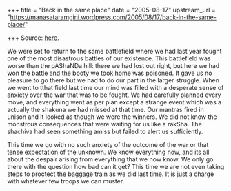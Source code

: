 +++
title = "Back in the same place"
date = "2005-08-17"
upstream_url = "https://manasataramgini.wordpress.com/2005/08/17/back-in-the-same-place/"

+++
Source: [here](https://manasataramgini.wordpress.com/2005/08/17/back-in-the-same-place/).

We were set to return to the same battlefield where we had last year
fought one of the most disastrous battles of our existence. This
battlefield was worse than the pAShaNDa hill: there we had lost out
right, but here we had won the battle and the booty we took home was
poisoned. It gave us no pleasure to go there but we had to do our part
in the larger struggle. When we went to tthat field last time our mind
was filled with a desperate sense of anxiety over the war that was to be
fought. We had carefully planned every move, and everything went as per
plan except a strange event which was a actually the shakuna we had
missed at that time. Our mantras fired in unison and it looked as though
we were the winners. We did not know the monstrous consequences that
were waiting for us like a rakSha. The shachiva had seen something amiss
but failed to alert us sufficiently.

This time we go with no such anxiety of the outcome of the war or that
tense expectation of the unknown. We know everything now, and its all
about the despair arising from everything that we now know. We only go
there with the question how bad can it get? This time we are not even
taking steps to proctect the baggage train as we did last time. It is
just a charge with whatever few troops we can muster.

